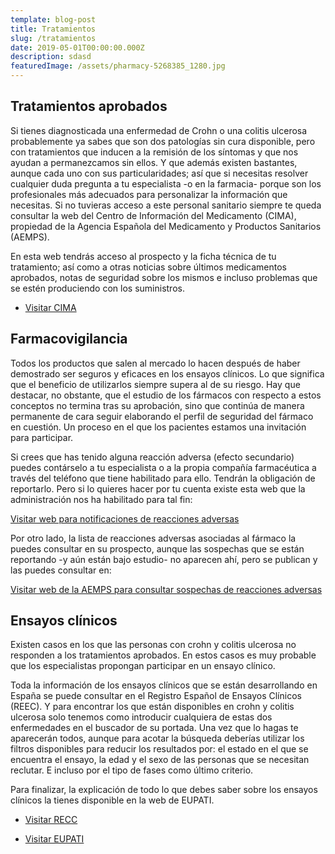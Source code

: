 ```yaml
---
template: blog-post
title: Tratamientos
slug: /tratamientos
date: 2019-05-01T00:00:00.000Z
description: sdasd
featuredImage: /assets/pharmacy-5268385_1280.jpg
---
```


## Tratamientos aprobados

Si tienes diagnosticada una enfermedad de Crohn o una colitis ulcerosa probablemente ya sabes que son dos patologías sin cura disponible, pero con tratamientos que inducen a la remisión de los síntomas y que nos ayudan a permanezcamos sin ellos. Y que además existen bastantes, aunque cada uno con sus particularidades; así que si necesitas resolver cualquier duda pregunta a tu especialista -o en la farmacia- porque son los profesionales más adecuados para personalizar la información que necesitas. Si no tuvieras acceso a este personal sanitario siempre te queda consultar la web del Centro de Información del Medicamento (CIMA), propiedad de la Agencia Española del Medicamento y Productos Sanitarios (AEMPS).

En esta web tendrás acceso al prospecto y la ficha técnica de tu tratamiento; así como a otras noticias sobre últimos medicamentos aprobados, notas de seguridad sobre los mismos e incluso problemas que se estén produciendo con los suministros.

- [Visitar CIMA](https://cima.aemps.es/cima/publico/home.html)

## Farmacovigilancia

Todos los productos que salen al mercado lo hacen después de haber demostrado ser seguros y eficaces en los ensayos clínicos. Lo que significa que el beneficio de utilizarlos siempre supera al de su riesgo. Hay que destacar, no obstante, que el estudio de los fármacos con respecto a estos conceptos no termina tras su aprobación, sino que continúa de manera permanente de cara seguir elaborando el perfil de seguridad del fármaco en cuestión. Un proceso en el que los pacientes estamos una invitación para participar.

Si crees que has tenido alguna reacción adversa (efecto secundario) puedes contárselo a tu especialista o a la propia compañía farmacéutica a través del teléfono que tiene habilitado para ello. Tendrán la obligación de reportarlo. Pero si lo quieres hacer por tu cuenta existe esta web que la administración nos ha habilitado para tal fin:

[Visitar web para notificaciones de reacciones adversas](https://www.notificaram.es/Pages/CCAA.aspx#no-back-button)

Por otro lado, la lista de reacciones adversas asociadas al fármaco la puedes consultar en su prospecto, aunque las sospechas que se están reportando -y aún están bajo estudio- no aparecen ahí, pero se publican y las puedes consultar en:

[Visitar web de la AEMPS para consultar sospechas de reacciones adversas](https://www.aemps.gob.es/medicamentos-de-uso-humano/farmacovigilancia-de-medicamentos-de-uso-humano/informacion-de-sospechas-de-reacciones-adversas-a-medicamentos-de-uso-humano/)


## Ensayos clínicos

Existen casos en los que las personas con crohn y colitis ulcerosa no responden a los tratamientos aprobados. En estos casos es muy probable que los especialistas propongan participar en un ensayo clínico. 

Toda la información de los ensayos clínicos que se están desarrollando en España se puede consultar en el Registro Español de Ensayos Clínicos (REEC). Y para encontrar los que están disponibles en crohn y colitis ulcerosa solo tenemos como introducir cualquiera de estas dos enfermedades en el buscador de su portada. Una vez que lo hagas te aparecerán todos, aunque para acotar la búsqueda deberías utilizar los filtros disponibles para reducir los resultados por: el estado en el que se encuentra el ensayo, la edad y el sexo de las personas que se necesitan reclutar. E incluso por el tipo de fases como último criterio.

Para finalizar, la explicación de todo lo que debes saber sobre los ensayos clínicos la tienes disponible en la web de EUPATI. 

- [Visitar RECC](https://reec.aemps.es/reec/public/web.html)

- [Visitar EUPATI](https://toolbox.eupati.eu/?lang=es)
